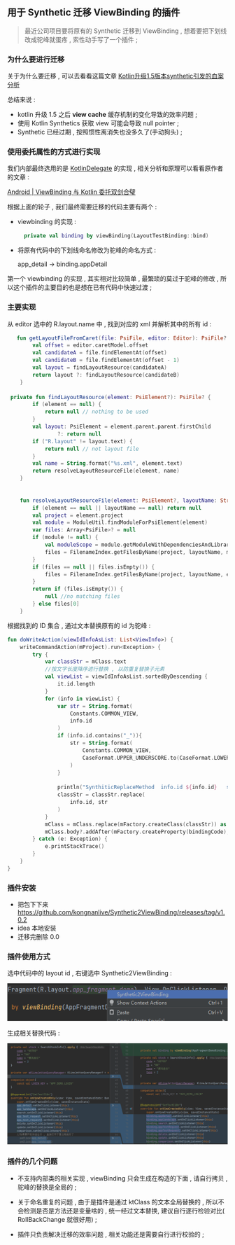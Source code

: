 ## 用于 Synthetic 迁移 ViewBinding 的插件

> 最近公司项目要将原有的 Synthetic 迁移到 ViewBinding , 想着要把下划线改成驼峰就蛋疼 , 索性动手写了一个插件 ;

### 为什么要进行迁移

关于为什么要迁移 , 可以去看看这篇文章 [Kotlin升级1.5版本synthetic引发的血案分析 ](https://www.jianshu.com/p/37b822b55763)

总结来说 :

- kotlin 升级 1.5 之后  **view cache** 缓存机制的变化导致的效率问题 ;
- 使用 Kotlin Synthetics 获取 view 可能会导致 null pointer ; 
- Synthetic 已经过期 , 按照惯性离消失也没多久了(手动狗头) ;

### 使用委托属性的方式进行实现

我们内部最终选用的是 [KotlinDelegate](https://github.com/pengxurui/DemoHall/tree/main/KotlinDelegate) 的实现 , 相关分析和原理可以看看原作者的文章 :

[Android | ViewBinding 与 Kotlin 委托双剑合璧](https://juejin.cn/post/6960914424865488932)

根据上面的轮子 , 我们最终需要迁移的代码主要有两个 :

- viewbinding 的实现 :

  ```kotlin
    private val binding by viewBinding(LayoutTestBinding::bind)
  ```

- 将原有代码中的下划线命名修改为驼峰的命名方式 :

  app_detail  ->  binding.appDetail

第一个 viewbinding 的实现 , 其实相对比较简单 , 最繁琐的莫过于驼峰的修改  , 所以这个插件的主要目的也是想在已有代码中快速过渡 ;

### 主要实现

从 editor 选中的 R.layout.name 中 , 找到对应的 xml 并解析其中的所有 id :

```kotlin
   fun getLayoutFileFromCaret(file: PsiFile, editor: Editor): PsiFile? {
        val offset = editor.caretModel.offset
        val candidateA = file.findElementAt(offset)
        val candidateB = file.findElementAt(offset - 1)
        val layout = findLayoutResource(candidateA)
        return layout ?: findLayoutResource(candidateB)
    }

 private fun findLayoutResource(element: PsiElement?): PsiFile? {
        if (element == null) {
            return null // nothing to be used
        }
        val layout: PsiElement = element.parent.parent.firstChild
                ?: return null
        if ("R.layout" != layout.text) {
            return null // not layout file
        }
        val name = String.format("%s.xml", element.text)
        return resolveLayoutResourceFile(element, name)
    }


    fun resolveLayoutResourceFile(element: PsiElement?, layoutName: String?): PsiFile? {
        if (element == null || layoutName == null) return null
        val project = element.project
        val module = ModuleUtil.findModuleForPsiElement(element)
        var files: Array<PsiFile>? = null
        if (module != null) {
            val moduleScope = module.getModuleWithDependenciesAndLibrariesScope(false)
            files = FilenameIndex.getFilesByName(project, layoutName, moduleScope)
        }
        if (files == null || files.isEmpty()) {
            files = FilenameIndex.getFilesByName(project, layoutName, everythingScope(project))
        }
        return if (files.isEmpty()) {
            null //no matching files
        } else files[0]
    }
```

根据找到的 ID 集合 , 通过文本替换原有的 id 为驼峰 :

```kotlin
fun doWriteAction(viewIdInfoAsList: List<ViewInfo>) {
    writeCommandAction(mProject).run<Exception> {
        try {
            var classStr = mClass.text
            //按文字长度降序进行替换 , 以防重复替换子元素
            val viewList = viewIdInfoAsList.sortedByDescending {
                it.id.length
            }
            for (info in viewList) {
                var str = String.format(
                    Constants.COMMON_VIEW,
                    info.id
                )
                if (info.id.contains("_")){
                    str = String.format(
                        Constants.COMMON_VIEW,
                        CaseFormat.UPPER_UNDERSCORE.to(CaseFormat.LOWER_CAMEL, info.id)
                    )
                }

                println("SynthiticReplaceMethod  info.id ${info.id}   str $str")
                classStr = classStr.replace(
                    info.id, str
                )
            }
            mClass = mClass.replace(mFactory.createClass(classStr)) as KtClass
            mClass.body?.addAfter(mFactory.createProperty(bindingCode), mClass.body?.firstChild)
        } catch (e: Exception) {
            e.printStackTrace()
        }
    }
}
```

### 插件安装
- 把包下下来 https://github.com/kongnanlive/Synthetic2ViewBinding/releases/tag/v1.0.2
- idea 本地安装
- 迁移完删除 0.0

### 插件使用方式

选中代码中的 layout id  , 右键选中 Synthetic2ViewBinding :

![image-20211027163904456](https://raw.githubusercontent.com/MartinHY/ImageTemp/main/img/image-20211027163904456.png)

生成相关替换代码 :

![image-20211027164154406](https://raw.githubusercontent.com/MartinHY/ImageTemp/main/img/image-20211027164154406.png)

### 插件的几个问题

- 不支持内部类的相关实现 ,  viewBinding 只会生成在构造的下面  , 请自行拷贝 , 驼峰的替换是全局的 ;

- 关于命名重复的问题 , 由于是插件是通过 ktClass 的文本全局替换的 , 所以不会检测是否是方法还是变量啥的 , 统一经过文本替换,  建议自行逐行检验对比( RollBackChange 就很好用) ;

- 插件只负责解决迁移的效率问题 , 相关功能还是需要自行进行校验的 ;

  



